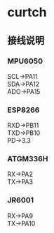 # curtch
## 接线说明
### MPU6050
SCL->PA11<br>
SDA->PA12<br>
ADO->PA15<br>
### ESP8266
RXD->PB11<br>
TXD->PB10<br>
PD->3.3<br>
### ATGM336H
RX->PA2<br>
TX->PA3<br>
### JR6001
RX->PA9<br>
TX->PA10<br>
